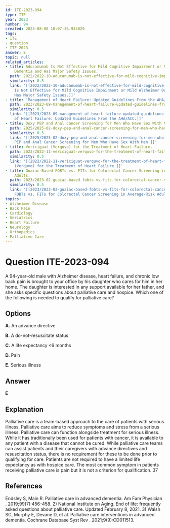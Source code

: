 ```yaml
---
id: ITE-2023-094
type: ITE
year: 2023
number: 94
created: 2025-08-08 10:07:36.935829
tags:
- ITE
- question
- ITE-2023
answer: E
topic: null
related_articles:
- title: Aducanumab Is Not Effective for Mild Cognitive Impairment or Mild Alzheimer
    Dementia and Has Major Safety Issues.
  path: 2022/2022-10-aducanumab-is-not-effective-for-mild-cognitive-impairment-or.md
  similarity: 0.5
  link: '[[2022/2022-10-aducanumab-is-not-effective-for-mild-cognitive-impairment-or|Aducanumab
    Is Not Effective for Mild Cognitive Impairment or Mild Alzheimer Dementia and
    Has Major Safety Issues.]]'
- title: 'Management of Heart Failure: Updated Guidelines From the AHA/ACC.'
  path: 2023/2023-09-management-of-heart-failure-updated-guidelines-from-the-aha.md
  similarity: 0.5
  link: '[[2023/2023-09-management-of-heart-failure-updated-guidelines-from-the-aha|Management
    of Heart Failure: Updated Guidelines From the AHA/ACC.]]'
- title: Doxy PEP and Anal Cancer Screening for Men Who Have Sex With Men.
  path: 2025/2025-02-doxy-pep-and-anal-cancer-screening-for-men-who-have-sex-with.md
  similarity: 0.5
  link: '[[2025/2025-02-doxy-pep-and-anal-cancer-screening-for-men-who-have-sex-with|Doxy
    PEP and Anal Cancer Screening for Men Who Have Sex With Men.]]'
- title: Vericiguat (Verquvo) for the Treatment of Heart Failure.
  path: 2022/2022-11-vericiguat-verquvo-for-the-treatment-of-heart-failure.md
  similarity: 0.5
  link: '[[2022/2022-11-vericiguat-verquvo-for-the-treatment-of-heart-failure|Vericiguat
    (Verquvo) for the Treatment of Heart Failure.]]'
- title: Guaiac-Based FOBTs vs. FITs for Colorectal Cancer Screening in Average-Risk
    Adults.
  path: 2023/2023-02-guaiac-based-fobts-vs-fits-for-colorectal-cancer-screening-i.md
  similarity: 0.5
  link: '[[2023/2023-02-guaiac-based-fobts-vs-fits-for-colorectal-cancer-screening-i|Guaiac-Based
    FOBTs vs. FITs for Colorectal Cancer Screening in Average-Risk Adults.]]'
topics:
- Alzheimer Disease
- Back Pain
- Cardiology
- Geriatrics
- Heart Failure
- Neurology
- Orthopedics
- Palliative Care
---
```


# Question ITE-2023-094

A 94-year-old male with Alzheimer disease, heart failure, and chronic low back pain is brought to your office by his daughter who cares for him in her home. The daughter is interested in any support available for her father, and she asks specific questions about palliative care and hospice. Which one of the following is needed to qualify for palliative care?

## Options

**A.** An advance directive

**B.** A do-not-resuscitate status

**C.** A life expectancy <6 months

**D.** Pain

**E.** Serious illness

## Answer

**E**

## Explanation

Palliative care is a team-based approach to the care of patients with serious illness. Palliative care aims to reduce symptoms and stress from a serious illness. Palliative care can function alongside treatment for serious illness. While it has traditionally been used for patients with cancer, it is available to any patient with a disease that cannot be cured. While palliative care teams can assist patients and their caregivers with advance directives and resuscitation status, there is no requirement for these to be done prior to qualifying for care. Patients are not required to have a limited life expectancy as with hospice care. The most common symptom in patients receiving palliative care is pain but it is not a criterion for qualification. 37

## References

Endsley S, Main R. Palliative care in advanced dementia. Am Fam Physician . 2019;99(7):456-458. 2) National Institute on Aging. End of life: frequently asked questions about palliative care. Updated February 8, 2021. 3) Walsh SC, Murphy E, Devane D, et al. Palliative care interventions in advanced dementia. Cochrane Database Syst Rev . 2021;9(9):CD011513.
